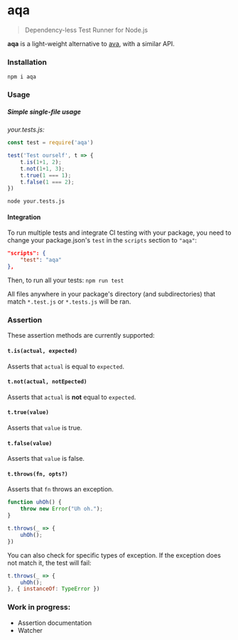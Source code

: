# aqa
> Dependency-less Test Runner for Node.js

**aqa** is a light-weight alternative to [ava](https://github.com/avajs/ava), with a similar API.

### Installation
```
npm i aqa
```

### Usage

##### Simple single-file usage

_your.tests.js:_
```js
const test = require('aqa')

test('Test ourself', t => {    
    t.is(1+1, 2);
    t.not(1+1, 3);
    t.true(1 === 1);
    t.false(1 === 2);
})
```

`
node your.tests.js
`
#### Integration
To run multiple tests and integrate CI testing with your package, you need to change your package.json's `test` in the `scripts` section to `"aqa"`:
```json
"scripts": {
    "test": "aqa"
},
```
Then, to run all your tests: `npm run test`

All files anywhere in your package's directory (and subdirectories) that match `*.test.js` or `*.tests.js` will be ran.

### Assertion
These assertion methods are currently supported:
#### `t.is(actual, expected)`
Asserts that `actual` is equal to `expected`.
#### `t.not(actual, notEpected)`
Asserts that `actual` is **not** equal to `expected`.
#### `t.true(value)`
Asserts that `value` is true.
#### `t.false(value)`
Asserts that `value` is false.
#### `t.throws(fn, opts?)`
Asserts that `fn` throws an exception.
```js
function uhOh() {
    throw new Error("Uh oh.");
}

t.throws(_ => {
    uhOh();
})
```
You can also check for specific types of exception. If the exception does not match it, the test will fail:
```js
t.throws(_ => {
    uhOh();
}, { instanceOf: TypeError })
```


### Work in progress:
- Assertion documentation
- Watcher
